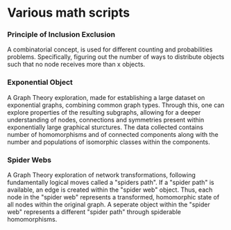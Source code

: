 # Various math scripts

### Principle of Inclusion Exclusion

A combinatorial concept, is used for different counting and probabilities problems. Specifically, figuring out the number of ways to distribute objects such that no node receives more than x objects.

### Exponential Object 

A Graph Theory exploration, made for establishing a large dataset on exponential graphs, combining common graph types. Through this, one can explore properties of the resulting subgraphs, allowing for a deeper understanding of nodes, connections and symmetries present within exponentially large graphical sturctures. The data collected contains number of homomorphisms and of connected components along with the number and populations of isomorphic classes within the components.

### Spider Webs

A Graph Theory exploration of network transformations, following fundamentally logical moves called a "spiders path". If a "spider path" is available, an edge is created within the "spider web" object. Thus, each node in the "spider web" represents a transformed, homomorphic state of all nodes within the original graph. A seperate object within the "spider web" represents a different "spider path" through spiderable homomorphisms.

